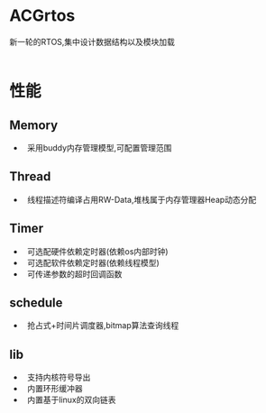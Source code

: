 ACGrtos
===
新一轮的RTOS,集中设计数据结构以及模块加载<br>
<br>
# 性能<br>
## Memory<br>
*   采用buddy内存管理模型,可配置管理范围
## Thread<br>
*   线程描述符编译占用RW-Data,堆栈属于内存管理器Heap动态分配
## Timer<br>
*   可选配硬件依赖定时器(依赖os内部时钟)
*   可选配软件依赖定时器(依赖线程模型)
*   可传递参数的超时回调函数
## schedule<br>
*   抢占式+时间片调度器,bitmap算法查询线程
## lib<br>
*   支持内核符号导出
*   内置环形缓冲器
*   内置基于linux的双向链表

